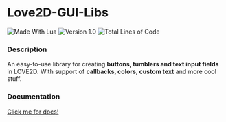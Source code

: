 # Love2D-GUI-Libs

![Made With Lua](https://img.shields.io/badge/Made%20With-Lua-%232C2D72.svg?style=flat&logo=lua&logoColor=white) ![Version 1.0](https://img.shields.io/badge/Version-1.0-cfc)
![Total Lines of Code](https://img.shields.io/tokei/lines/github/danilus-s/love2d-gui-libs?label=Total%20Lines%20of%20Code&logo=VisualStudioCode)

### Description

An easy-to-use library for creating **buttons, tumblers and text input fields** in LOVE2D.
With support of **callbacks, colors, custom text** and more cool stuff.

### Documentation
[Click me for docs!](https://github.com/danilus-s/love2d-gui-libs/wiki)
